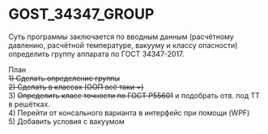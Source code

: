 # GOST_34347_GROUP

Суть программы заключается по вводным данным (расчётному давлению, расчётной температуре, вакууму и классу опасности) определить группу аппарата по ГОСТ 34347-2017.

План<br />
<s>1) Сделать определение группы</s><br />
<s>2) Сделать в классах (ООП всё таки =)</s><br />
3) <s>Определить класс точности по ГОСТ Р55601</s> и подобрать отв. под ТТ в решётках.<br />
4) Перейти от консального варианта в интерфейс при помощи (WPF)<br />
5) Добавить условия с вакуумом<br />

